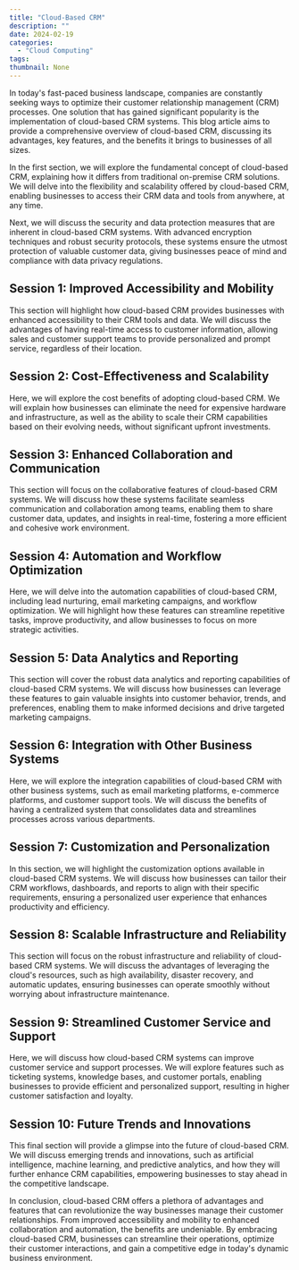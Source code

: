 ```yaml
---
title: "Cloud-Based CRM"
description: ""
date: 2024-02-19
categories:
  - "Cloud Computing"
tags:
thumbnail: None
---
```


<p>In today's fast-paced business landscape, companies are constantly seeking ways to optimize their customer relationship management (CRM) processes. One solution that has gained significant popularity is the implementation of cloud-based CRM systems. This blog article aims to provide a comprehensive overview of cloud-based CRM, discussing its advantages, key features, and the benefits it brings to businesses of all sizes.</p>

<p>In the first section, we will explore the fundamental concept of cloud-based CRM, explaining how it differs from traditional on-premise CRM solutions. We will delve into the flexibility and scalability offered by cloud-based CRM, enabling businesses to access their CRM data and tools from anywhere, at any time.</p>

<p>Next, we will discuss the security and data protection measures that are inherent in cloud-based CRM systems. With advanced encryption techniques and robust security protocols, these systems ensure the utmost protection of valuable customer data, giving businesses peace of mind and compliance with data privacy regulations.</p>

<h2>Session 1: Improved Accessibility and Mobility</h2>
<p>This section will highlight how cloud-based CRM provides businesses with enhanced accessibility to their CRM tools and data. We will discuss the advantages of having real-time access to customer information, allowing sales and customer support teams to provide personalized and prompt service, regardless of their location.</p>

<h2>Session 2: Cost-Effectiveness and Scalability</h2>
<p>Here, we will explore the cost benefits of adopting cloud-based CRM. We will explain how businesses can eliminate the need for expensive hardware and infrastructure, as well as the ability to scale their CRM capabilities based on their evolving needs, without significant upfront investments.</p>

<h2>Session 3: Enhanced Collaboration and Communication</h2>
<p>This section will focus on the collaborative features of cloud-based CRM systems. We will discuss how these systems facilitate seamless communication and collaboration among teams, enabling them to share customer data, updates, and insights in real-time, fostering a more efficient and cohesive work environment.</p>

<h2>Session 4: Automation and Workflow Optimization</h2>
<p>Here, we will delve into the automation capabilities of cloud-based CRM, including lead nurturing, email marketing campaigns, and workflow optimization. We will highlight how these features can streamline repetitive tasks, improve productivity, and allow businesses to focus on more strategic activities.</p>

<h2>Session 5: Data Analytics and Reporting</h2>
<p>This section will cover the robust data analytics and reporting capabilities of cloud-based CRM systems. We will discuss how businesses can leverage these features to gain valuable insights into customer behavior, trends, and preferences, enabling them to make informed decisions and drive targeted marketing campaigns.</p>

<h2>Session 6: Integration with Other Business Systems</h2>
<p>Here, we will explore the integration capabilities of cloud-based CRM with other business systems, such as email marketing platforms, e-commerce platforms, and customer support tools. We will discuss the benefits of having a centralized system that consolidates data and streamlines processes across various departments.</p>

<h2>Session 7: Customization and Personalization</h2>
<p>In this section, we will highlight the customization options available in cloud-based CRM systems. We will discuss how businesses can tailor their CRM workflows, dashboards, and reports to align with their specific requirements, ensuring a personalized user experience that enhances productivity and efficiency.</p>

<h2>Session 8: Scalable Infrastructure and Reliability</h2>
<p>This section will focus on the robust infrastructure and reliability of cloud-based CRM systems. We will discuss the advantages of leveraging the cloud's resources, such as high availability, disaster recovery, and automatic updates, ensuring businesses can operate smoothly without worrying about infrastructure maintenance.</p>

<h2>Session 9: Streamlined Customer Service and Support</h2>
<p>Here, we will discuss how cloud-based CRM systems can improve customer service and support processes. We will explore features such as ticketing systems, knowledge bases, and customer portals, enabling businesses to provide efficient and personalized support, resulting in higher customer satisfaction and loyalty.</p>

<h2>Session 10: Future Trends and Innovations</h2>
<p>This final section will provide a glimpse into the future of cloud-based CRM. We will discuss emerging trends and innovations, such as artificial intelligence, machine learning, and predictive analytics, and how they will further enhance CRM capabilities, empowering businesses to stay ahead in the competitive landscape.</p>

<p>In conclusion, cloud-based CRM offers a plethora of advantages and features that can revolutionize the way businesses manage their customer relationships. From improved accessibility and mobility to enhanced collaboration and automation, the benefits are undeniable. By embracing cloud-based CRM, businesses can streamline their operations, optimize their customer interactions, and gain a competitive edge in today's dynamic business environment.</p>
